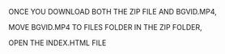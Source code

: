ONCE YOU DOWNLOAD BOTH THE ZIP FILE AND BGVID.MP4,


MOVE BGVID.MP4 TO FILES FOLDER IN THE ZIP FOLDER,


OPEN THE INDEX.HTML FILE 
